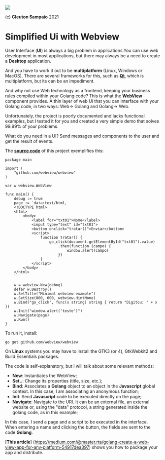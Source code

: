 ![](../golangnetwork-logo.png)

(c) **Cleuton Sampaio** 2021

# Simplified Ui with Webview

User Interface (**UI**) is always a big problem in applications.You can use web development in most applications, but there may always be a need to create a **Desktop** application.

And you have to work it out to be **multiplatform** (Linux, Windows or MacOS). There are several frameworks for this, such as [**Qt**](https://www.qt.io/), which is multiplatform, but its can be an impediment.

And why not use Web technology as a frontend, keeping your business rules compiled within your Golang code? This is what the [**WebView**](https://github.com/webview/webview) component provides. A thin layer of web Ui that you can interface with your Golang code, in two ways: Web-> Golang and Golang-> Web.

Unfortunately, the project is poorly documented and lacks functional examples, but I tested it for you and created a very simple demo that solves 99.99% of your problems.

What do you need in a UI? Send messages and components to the user and get the result of events.

The [**source code**](../../portuguese/uidemo/main.go) of this project exemplifies this:

```
package main

import (
	"github.com/webview/webview"
)

var w webview.WebView

func main() {
	debug := true
	page := `data:text/html,
	<!DOCTYPE html>	
	<html>
		<body>
			<label for="txt01">Nome</label>
			<input type="text" id="txt01">
			<button onclick="tratar()">Enviar</button>
			<script>
				function tratar() {
					go_click(document.getElementById("txt01").value)
						.then(function (campo) {
							window.alert(campo)
						})
				}
			</script>
		</body>
	</html>
	`

	w = webview.New(debug)
	defer w.Destroy()
	w.SetTitle("Minimal webview example")
	w.SetSize(800, 600, webview.HintNone)
	w.Bind("go_click", func(x string) string { return "Digitou: " + x })
	w.Init("window.alert('teste')")
	w.Navigate(page)
	w.Run()
}

```

To run it, install: 
```
go get github.com/webview/webview
```

On **Linux** systems you may have to install the GTK3 (or 4), GtkWebkit2 and Build Essentials packages.

The code is self-explanatory, but I will talk about some relevant methods:

- **New**: Instantiates the WebView;
- **Set..**: Change its properties (title, size, etc.);
- **Bind**: Associates a **Golang** object to an object in the **Javascript** global context. In this case, I am associating an anonymous function;
- **Init**: Send **Javascript** code to be executed directly on the page;
- **Navigate**: Navigate to the URI. It can be an external file, an external website or, using the "data" protocol, a string generated inside the golang code, as in this example;

In this case, I send a page and a script to be executed in the interface. When entering a name and clicking the button, the fields are sent to the code **Golang**.

[**This article**] (https://medium.com/@master.rta/golang-create-a-web-view-app-for-any-platform-54917dea397) shows you how to package your app and distribute.